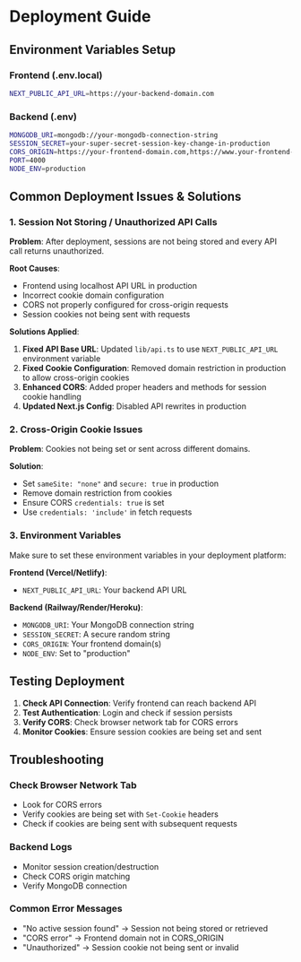 # Deployment Guide

## Environment Variables Setup

### Frontend (.env.local)
```bash
NEXT_PUBLIC_API_URL=https://your-backend-domain.com
```

### Backend (.env)
```bash
MONGODB_URI=mongodb://your-mongodb-connection-string
SESSION_SECRET=your-super-secret-session-key-change-in-production
CORS_ORIGIN=https://your-frontend-domain.com,https://www.your-frontend-domain.com
PORT=4000
NODE_ENV=production
```

## Common Deployment Issues & Solutions

### 1. Session Not Storing / Unauthorized API Calls

**Problem**: After deployment, sessions are not being stored and every API call returns unauthorized.

**Root Causes**:
- Frontend using localhost API URL in production
- Incorrect cookie domain configuration
- CORS not properly configured for cross-origin requests
- Session cookies not being sent with requests

**Solutions Applied**:

1. **Fixed API Base URL**: Updated `lib/api.ts` to use `NEXT_PUBLIC_API_URL` environment variable
2. **Fixed Cookie Configuration**: Removed domain restriction in production to allow cross-origin cookies
3. **Enhanced CORS**: Added proper headers and methods for session cookie handling
4. **Updated Next.js Config**: Disabled API rewrites in production

### 2. Cross-Origin Cookie Issues

**Problem**: Cookies not being set or sent across different domains.

**Solution**:
- Set `sameSite: "none"` and `secure: true` in production
- Remove domain restriction from cookies
- Ensure CORS `credentials: true` is set
- Use `credentials: 'include'` in fetch requests

### 3. Environment Variables

Make sure to set these environment variables in your deployment platform:

**Frontend (Vercel/Netlify)**:
- `NEXT_PUBLIC_API_URL`: Your backend API URL

**Backend (Railway/Render/Heroku)**:
- `MONGODB_URI`: Your MongoDB connection string
- `SESSION_SECRET`: A secure random string
- `CORS_ORIGIN`: Your frontend domain(s)
- `NODE_ENV`: Set to "production"

## Testing Deployment

1. **Check API Connection**: Verify frontend can reach backend API
2. **Test Authentication**: Login and check if session persists
3. **Verify CORS**: Check browser network tab for CORS errors
4. **Monitor Cookies**: Ensure session cookies are being set and sent

## Troubleshooting

### Check Browser Network Tab
- Look for CORS errors
- Verify cookies are being set with `Set-Cookie` headers
- Check if cookies are being sent with subsequent requests

### Backend Logs
- Monitor session creation/destruction
- Check CORS origin matching
- Verify MongoDB connection

### Common Error Messages
- "No active session found" → Session not being stored or retrieved
- "CORS error" → Frontend domain not in CORS_ORIGIN
- "Unauthorized" → Session cookie not being sent or invalid
